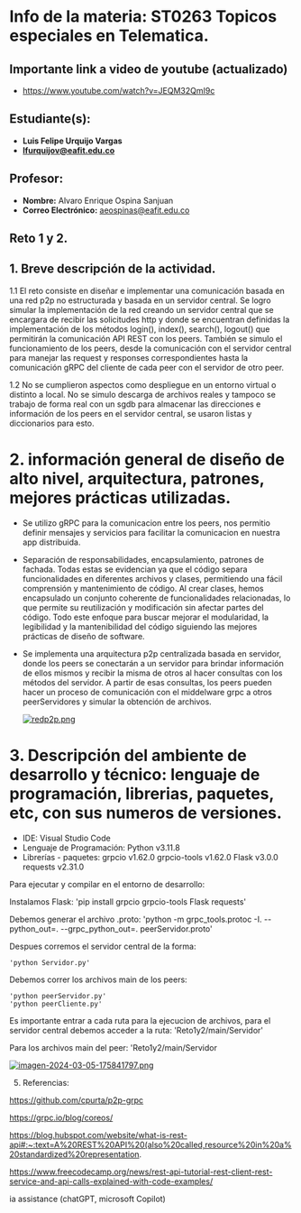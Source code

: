 # Info de la materia: ST0263 Topicos especiales en Telematica.

## Importante link a video de youtube (actualizado)
 - https://www.youtube.com/watch?v=JEQM32QmI9c

## Estudiante(s):
- **Luis Felipe Urquijo Vargas** 
- **lfurquijov@eafit.edu.co** 

## Profesor:
- **Nombre:** Alvaro Enrique Ospina Sanjuan
- **Correo Electrónico:** aeospinas@eafit.edu.co

## Reto 1 y 2.

## 1. Breve descripción de la actividad.

1.1 El reto consiste en diseñar e implementar una comunicación basada en una red p2p no estructurada y basada en un servidor central. Se logro simular la implementación de la red creando un servidor central que se encargara de recibir las solicitudes http y donde se encuentran definidas la implementación de los métodos login(), index(), search(), logout() que permitirán la comunicación API REST con los peers. También se simulo el funcionamiento de los peers, desde la comunicación con el servidor central para manejar las request y responses correspondientes hasta la comunicación gRPC del cliente de cada peer con el servidor de otro peer. 

1.2 No se cumplieron aspectos como despliegue en un entorno virtual o distinto a local. No se simulo descarga de archivos reales y tampoco se trabajo de forma real con un sgdb para almacenar las direcciones e información de los peers en el servidor central, se usaron listas y diccionarios para esto.

# 2. información general de diseño de alto nivel, arquitectura, patrones, mejores prácticas utilizadas.

- Se utilizo gRPC para la comunicacion entre los peers, nos permitio definir mensajes y servicios para facilitar la comunicacion en nuestra app distribuida.

- Separación de responsabilidades, encapsulamiento, patrones de fachada. Todas estas se evidencian ya que el código separa funcionalidades en diferentes archivos y clases, permitiendo una fácil comprensión y mantenimiento de código. Al crear clases, hemos encapsulado un conjunto coherente de funcionalidades relacionadas, lo que permite su reutilización y modificación sin afectar partes del código. Todo este enfoque para buscar mejorar el modularidad, la legibilidad y la mantenibilidad del código siguiendo las mejores prácticas de diseño de software.

- Se implementa una arquitectura p2p centralizada basada en servidor, donde los peers se conectarán a un servidor para brindar información de ellos mismos y recibir la misma de otros al hacer consultas con los métodos del servidor. A partir de esas consultas, los peers pueden hacer un proceso de comunicación con el middelware grpc a otros peerServidores y simular la obtención de archivos.

  [![redp2p.png](https://i.postimg.cc/LXjDkknR/redp2p.png)](https://postimg.cc/Ppr1TwWF)

# 3. Descripción del ambiente de desarrollo y técnico: lenguaje de programación, librerias, paquetes, etc, con sus numeros de versiones.

- IDE: Visual Studio Code
- Lenguaje de Programación: Python v3.11.8
- Librerías - paquetes: 
     grpcio v1.62.0 
     grpcio-tools v1.62.0
     Flask v3.0.0
     requests v2.31.0

Para ejecutar y compilar en el entorno de desarrollo:

Instalamos Flask: 
   'pip install grpcio grpcio-tools Flask requests'

Debemos generar el archivo .proto:
    'python -m grpc_tools.protoc -I. --python_out=. --grpc_python_out=. peerServidor.proto'

Despues corremos el servidor central de la forma: 

    'python Servidor.py'

Debemos correr los archivos main de los peers:

    'python peerServidor.py'
    'python peerCliente.py'

Es importante entrar a cada ruta para la ejecucion de archivos, para el servidor central debemos acceder a la ruta:
                 'Reto1y2/main/Servidor'

Para los archivos main del peer:
                 'Reto1y2/main/Servidor

[![imagen-2024-03-05-175841797.png](https://i.postimg.cc/3NsKMT32/imagen-2024-03-05-175841797.png)](https://postimg.cc/p5BN83hd)

5. Referencias:

https://github.com/cpurta/p2p-grpc

https://grpc.io/blog/coreos/

https://blog.hubspot.com/website/what-is-rest-api#:~:text=A%20REST%20API%20(also%20called,resource%20in%20a%20standardized%20representation.

https://www.freecodecamp.org/news/rest-api-tutorial-rest-client-rest-service-and-api-calls-explained-with-code-examples/

ia assistance (chatGPT, microsoft Copilot)


